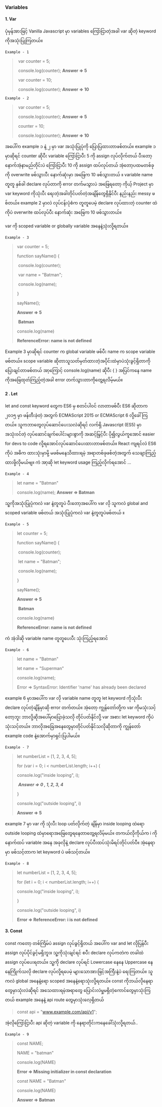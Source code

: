 ### Variables

#### 1. Var

ပုံမှန်အားဖြင့် Vanilla Javascript မှာ variables ကြော်ငြာတဲ့အခါ var ဆိုတဲ့ keyword ကိုအသုံးပြုကြတယ်။

`Example - 1`

> ​		var counter = 5;
>
> ​		console.log(counter);	**Answer => 5**
>
> ​		var counter =  10;
>
> ​		console.log(counter);	**Answer => 10**



`Example - 2`

> ​		var counter = 5;
>
> ​		console.log(counter);	**Answer => 5**
>
> ​		counter =  10;
>
> ​		console.log(counter);	**Answer => 10**



အပေါ်က example ၁ နဲ့  ၂ မှာ var အသုံးပြုပုံကို ပြောပြထားတာဖစ်တယ်။ example ၁  မှာဆိုရင် counter ဆိုပီး variable ကြော်ငြာပီး  5 ကို assign လုပ်လိုက်တယ် ပီးတော့ နောက်အဲ့နာမည်တိုင်းပဲ ကြော်ငြာပီး 10 ကို assign  ထပ်လုပ်တယ် အဲ့တော့ပထမတစ်ခုကို overwrite ဖစ်သွားပီး နောက်ဆုံးမှာ အဖြေက 10 ဖစ်သွားတယ် ။  variable name တူတူ နှစ်ခါ declare  လုပ်တာကို error တက်မသွားပဲ အဖြေရတော့  ကိုယ့် Project  မှာ var keyword  ကိုသုံးပီး ရေးတဲ့အခါတိုင်ပတ်တဲ့အချိန်တွေရှိနိုင်ပီး နည်းနည်း messy ဖစ်တယ်။ example 2 မှာလဲ လုပ်ငန်းပုံစံက တူတူပေမဲ့ declare လုပ်ထားတဲ့  counter ထဲ ကိုပဲ overwrite ထပ်လုပ်ပီး နောက်ဆုံး အဖြေက  10 ဖစ်သွားတယ်။

var ကို scoped variable or globally variable အနေနဲ့သုံးလို့ရတယ်။

`Example - 3`

> var counter = 5;
>
> function sayName() {
>
> ​	console.log(counter);
>
> ​	var name = "Batman";
>
> ​	console.log(name);
>
> }
>
> sayName();	
>
> **Answer =>	5**
>
> ​					 **Batman**
>
> console.log(name)
>
> **ReferenceError: name is not defined**

Example 3 မှာဆိုရင် counter က global variable ဖစ်ပီး name  က scope variable ဖစ်တယ်။ scope variable ဆိုတာသူသတ်မှတ်ထားတဲ့အပိုင်းထဲမှာပဲသုံးခွင့်ရှိတာကိုပြောချင်တာဖစ်တယ် အာ့ကြောင့်  console.log(name)  ဆိုပီး  { }  အပြင်ကနေ name ကိုအဖြေထုတ်ကြည့်တဲ့အခါ error တက်သွားတာကိုတွေ့ရလိမ့်မယ်။ 



#### 2 . Let  

let and const keyword တွေက ES6 မှ စတင်ပါ၀င် လာတာဖစ်ပီး  ES6 ဆိုတာက ၂၀၁၅ မှာ ဖန်တီးခဲ့တဲ့ အတွက် ECMAScript 2015 or ECMAScript 6 လို့ခေါ်ကြတယ်။ သူကဘာတွေလုပ်ဆောင်ပေးသလဲဆိုရင် လက်ရှိ Javascript (ES5) မှာအသုံး၀င်တဲ့ လုပ်ဆောင်ချက်ပေါင်းများစွာကို အဆင့်မြှင့်ပီး ပို၍လွယ်ကူအောင်  easier for devs to code လို့ရအောင်လုပ်ဆောင်ပေးထားတာဖစ်တယ်။ React ကျရင်လဲ  ES6   ကိုပဲ အဓိက ထားသုံးမှာမို့ မဖစ်မနေသိထားရမဲ့ အရာတစ်ခုဖစ်တဲ့အတွက် သေချာကြည့်ထားဖို့လိုမယ်ဗျ။ ကဲ အာ့ဆို  let keyword usage ကြည့်လိုက်ရအောင် ...

`Example - 4` 

> let name = "Batman"
>
> console.log(name);	**Answer  => Batman**

သူ့ကိုအသုံးပြုပုံကလဲ var နဲ့တူတူပဲ ပီးတော့အပေါ်က var လို သူကလဲ global and scoped variable ဖစ်တယ် အသုံးပြုပုံကလဲ var နဲ့တူတူပဲဖစ်တယ် ။ 

`Example - 5`

> let counter = 5;
>
> function sayName() {
>
> ​	console.log(counter);
>
> ​	let name = "Batman";
>
> ​	console.log(name);
>
> }
>
> sayName();
>
> **Answer => 5**
>
> ​				**Batman**
>
> console.log(name)
>
> **ReferenceError: name is not defined**

ကဲ အဲ့ဒါဆို variable name တူတူပေးပီး သုံးကြည့်ရအောင်

`Example - 6`

> let name = "Batman"
>
> let name = "Superman"
>
> console.log(name);	
>
> Error =>  SyntaxError: Identifier 'name' has already been declared

example 6 မှာအပေါ်က var လို variable name တူတူ let keyword ကိုသုံးပီး declare လုပ်တဲ့ချိန်မှာဆို error တက်တယ်။ အဲ့တော့ ကျွန်တော်တို့က var ကိုမသုံးသင့်တော့ဘူး ဘာလို့ဆိုအပေါ်မှာပြောခဲ့သလို တိုင်ပတ်နိုင်လို့  var အစား  let keyword ကိုပဲ သုံးသင့်တယ်။ ဘာလိုအခြေအနေတွေမှာတိုင်ပတ်နိုင်သလိုဆိုတာကို ကျွန်တော် example code နဲ့အောက်မှာရှင်းပြပါမယ်။ 

`Example - 7`

> let numberList = [1, 2, 3, 4, 5];
>
> for (var i = 0; i < numberList.length; i++) {
>
>   console.log("inside looping", i);
>
> ​	***Answer => 0 , 1, 2, 3, 4***
>
> }
>
> console.log("outside looping", i)
>
> **Answer =>  5**

example 7 မှာ var ကို သုံးပီး loop ပတ်လိုက်တဲ့ ချိန်မှာ inside looping  ထဲရော  outside looping  ထဲမှာရောအဖြေတွေရနေတာတွေ့ရလိမ့်မယ်။ တကယ်လိုကိုယ်က i ကိုနောက်ထပ် variable အနေ အခုလိုနဲ့ declare လုပ်ပီးထပ်သုံးမိရင်တိုင်ပတ်ပီ။ အဲ့နေရာမှာ ဖစ်သင့်တာက let keyword  ပဲ ဖစ်သင့်တယ်။

`Example - 8`

> let numberList = [1, 2, 3, 4, 5];
>
> for (let i = 0; i < numberList.length; i++) {
>
>   console.log("inside looping", i);
>
> }
>
> console.log("outside looping", i)
>
> **Error => ReferenceError: i is not defined**



#### 3. Const

const ကတော့ တစ်ကြိမ်ပဲ assign လုပ်ခွင့်ရှိတယ် အပေါ်က var and let လိုပြန်ပီး assign လုပ်ပိုင်ခွင့်မရှိဘူး။ သူ့ကိုသုံးချင်ရင် စပီး declare  လုပ်ကတဲက တခါထဲ assign လုပ်ပေးရတယ်။ သူ့ကို declare လုပ်ရင် Lowercase နေနေ  Uppercase နေနေကြိုက်သလို declare လုပ်လို့ရပေမဲ့ များသောအားဖြင့်အကြီးနဲ့ပဲ ရေးကြတယ်။ သူကလဲ global အနေနဲ့ရော scoped အနေနဲ့ရောသုံးလို့ရတယ်။ const  ကိုဘယ်လိုနေရာတွေမှာသုံးလဲဆိုရင် အသေထားရမဲ့အရာတွေ ပြောင်းလဲမှု့မရှိတဲ့ကောင်တွေမှာသုံးကြတယ် example အနေနဲ့  api route တွေမှာသုံးလေ့ရှိတယ်

> const api = "www.example.com/api/v1";

အဲ့လိုကြော်ငြာပီး api ဆိုတဲ့ variable ကို နေရာတိုင်းကနေခေါ်သုံးလို့ရတယ်..

`Example - 9 `

> const NAME;
>
> NAME = "batman"
>
> console.log(NAME)
>
> **Error => Missing initializer in const declaration**
>
> const NAME = "Batman"
>
> console.log(NAME)
>
> **Answer => Batman**

